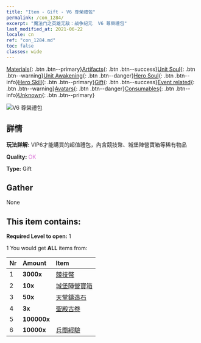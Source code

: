 ```yaml
---
title: "Item - Gift - V6 尊榮禮包"
permalink: /con_1284/
excerpt: "魔法门之英雄无敌：战争纪元  V6 尊榮禮包"
last_modified_at: 2021-06-22
locale: cn
ref: "con_1284.md"
toc: false
classes: wide
---
```

 [Materials](/ItemsCN/){: .btn .btn--primary}[Artifacts](/ItemsCN/Artifacts/){: .btn .btn--success}[Unit Soul](/ItemsCN/UnitSoul/){: .btn .btn--warning}[Unit Awakening](/ItemsCN/UnitAwakening/){: .btn .btn--danger}[Hero Soul](/ItemsCN/HeroSoul/){: .btn .btn--info}[Hero Skill](/ItemsCN/HeroSkill/){: .btn .btn--primary}[Gift](/ItemsCN/Gift/){: .btn .btn--success}[Event related](/ItemsCN/Events/){: .btn .btn--warning}[Avatars](/ItemsCN/Avatars/){: .btn .btn--danger}[Consumables](/ItemsCN/Consumables/){: .btn .btn--info}[Unknown](/ItemsCN/Unknown/){: .btn .btn--primary}

 ![V6 尊榮禮包](/images/t/i_905006.png)

## 詳情
 **玩法詳解:** VIP6才能購買的超值禮包，內含競技幣、城堡陣營寶箱等稀有物品

 **Quality:** <span style="color: #DA70D6">OK</span>

 **Type:** Gift

## Gather

  None

## This item contains:

 **Required Level to open:** 1

 1 You would get **ALL** items  from:

  | Nr | Amount |     Item    |
  |:---|:-------|:------------|
  | 1 |  **3000x** | [競技幣](/cn/Items/con_903/) |  | 
  | 2 |  **10x** | [城堡陣營寶箱](/cn/Items/con_1269/) |  | 
  | 3 |  **50x** | [天堂鑄造石](/cn/Items/art_188/) |  | 
  | 4 |  **3x** | [聖殿古卷](/cn/Items/con_697/) |  | 
  | 5 |  **100000x** | <i class="fas fa-coins"/> |  | 
  | 6 |  **10000x** | [兵團經驗](/cn/Items/con_902/) |  | 
